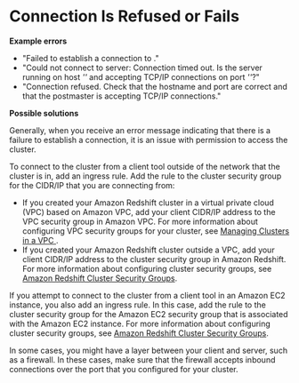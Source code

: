 # Connection Is Refused or Fails<a name="connecting-refusal-failure-issues"></a>

**Example errors**
+ "Failed to establish a connection to *<endpoint>*\."
+ "Could not connect to server: Connection timed out\. Is the server running on host *'<endpoint>'* and accepting TCP/IP connections on port *'<port>'*?"
+ "Connection refused\. Check that the hostname and port are correct and that the postmaster is accepting TCP/IP connections\."

**Possible solutions**

Generally, when you receive an error message indicating that there is a failure to establish a connection, it is an issue with permission to access the cluster\. 

To connect to the cluster from a client tool outside of the network that the cluster is in, add an ingress rule\. Add the rule to the cluster security group for the CIDR/IP that you are connecting from: 
+ If you created your Amazon Redshift cluster in a virtual private cloud \(VPC\) based on Amazon VPC, add your client CIDR/IP address to the VPC security group in Amazon VPC\. For more information about configuring VPC security groups for your cluster, see [Managing Clusters in a VPC ](managing-clusters-vpc.md)\.
+  If you created your Amazon Redshift cluster outside a VPC, add your client CIDR/IP address to the cluster security group in Amazon Redshift\. For more information about configuring cluster security groups, see [Amazon Redshift Cluster Security Groups](working-with-security-groups.md)\.

 If you attempt to connect to the cluster from a client tool in an Amazon EC2 instance, you also add an ingress rule\. In this case, add the rule to the cluster security group for the Amazon EC2 security group that is associated with the Amazon EC2 instance\. For more information about configuring cluster security groups, see [Amazon Redshift Cluster Security Groups](working-with-security-groups.md)\. 

 In some cases, you might have a layer between your client and server, such as a firewall\. In these cases, make sure that the firewall accepts inbound connections over the port that you configured for your cluster\. 